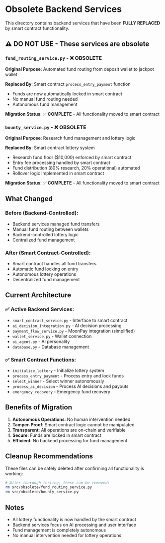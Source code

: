 # Obsolete Backend Services

This directory contains backend services that have been **FULLY REPLACED** by smart contract functionality.

## ⚠️ **DO NOT USE** - These services are obsolete

### `fund_routing_service.py` - ❌ OBSOLETE
**Original Purpose**: Automated fund routing from deposit wallet to jackpot wallet

**Replaced By**: Smart contract `process_entry_payment` function
- Funds are now automatically locked in smart contract
- No manual fund routing needed
- Autonomous fund management

**Migration Status**: ✅ **COMPLETE** - All functionality moved to smart contract

### `bounty_service.py` - ❌ OBSOLETE  
**Original Purpose**: Research fund management and lottery logic

**Replaced By**: Smart contract lottery system
- Research fund floor ($10,000) enforced by smart contract
- Entry fee processing handled by smart contract
- Fund distribution (80% research, 20% operational) automated
- Rollover logic implemented in smart contract

**Migration Status**: ✅ **COMPLETE** - All functionality moved to smart contract

## What Changed

### Before (Backend-Controlled):
- Backend services managed fund transfers
- Manual fund routing between wallets
- Backend-controlled lottery logic
- Centralized fund management

### After (Smart Contract-Controlled):
- Smart contract handles all fund transfers
- Automatic fund locking on entry
- Autonomous lottery operations
- Decentralized fund management

## Current Architecture

### ✅ **Active Backend Services:**
- `smart_contract_service.py` - Interface to smart contract
- `ai_decision_integration.py` - AI decision processing
- `payment_flow_service.py` - MoonPay integration (simplified)
- `wallet_service.py` - Wallet connection
- `ai_agent.py` - AI personality
- `database.py` - Database management

### ✅ **Smart Contract Functions:**
- `initialize_lottery` - Initialize lottery system
- `process_entry_payment` - Process entry and lock funds
- `select_winner` - Select winner autonomously
- `process_ai_decision` - Process AI decisions and payouts
- `emergency_recovery` - Emergency fund recovery

## Benefits of Migration

1. **Autonomous Operations**: No human intervention needed
2. **Tamper-Proof**: Smart contract logic cannot be manipulated
3. **Transparent**: All operations are on-chain and verifiable
4. **Secure**: Funds are locked in smart contract
5. **Efficient**: No backend processing for fund management

## Cleanup Recommendations

These files can be safely deleted after confirming all functionality is working:

```bash
# After thorough testing, these can be removed:
rm src/obsolete/fund_routing_service.py
rm src/obsolete/bounty_service.py
```

## Notes

- All lottery functionality is now handled by the smart contract
- Backend services focus on AI processing and user interface
- Fund management is completely autonomous
- No manual intervention needed for lottery operations
